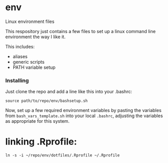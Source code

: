 # env
Linux environment files

This respository just contains a few files to set up a linux command line environment the way I like it. 

This includes:

* aliases
* generic scripts
* PATH variable setup


### Installing

Just clone the repo and add a line like this into your .bashrc:

```
source path/to/repo/env/bashsetup.sh
```

Now, set up a few required environment variables by pasting the variables from `bash_vars_template.sh` into your local `.bashrc`, adjusting the variables as appropriate for this system.

# linking .Rprofile:

	ln -s -i ~/repo/env/dotfiles/.Rprofile ~/.Rprofile





